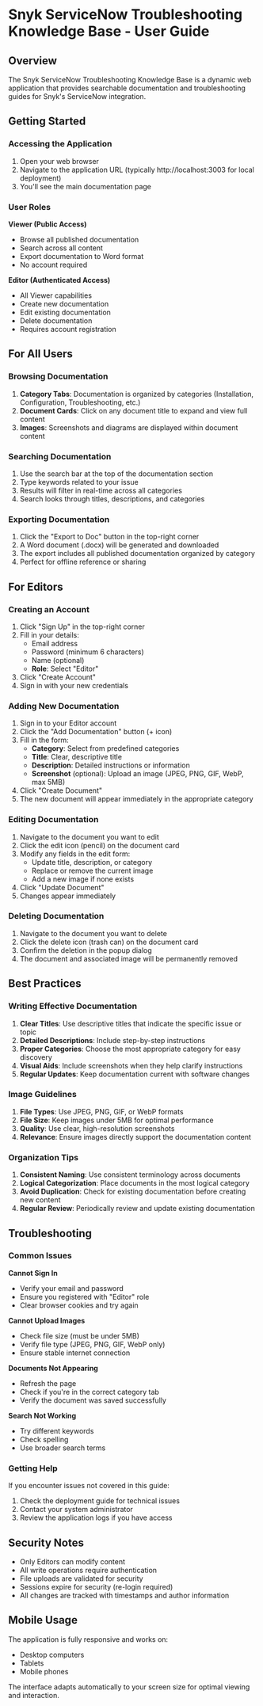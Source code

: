 # Snyk ServiceNow Troubleshooting Knowledge Base - User Guide

## Overview

The Snyk ServiceNow Troubleshooting Knowledge Base is a dynamic web application that provides searchable documentation and troubleshooting guides for Snyk's ServiceNow integration.

## Getting Started

### Accessing the Application

1. Open your web browser
2. Navigate to the application URL (typically http://localhost:3003 for local deployment)
3. You'll see the main documentation page

### User Roles

**Viewer (Public Access)**
- Browse all published documentation
- Search across all content
- Export documentation to Word format
- No account required

**Editor (Authenticated Access)**
- All Viewer capabilities
- Create new documentation
- Edit existing documentation
- Delete documentation
- Requires account registration

## For All Users

### Browsing Documentation

1. **Category Tabs**: Documentation is organized by categories (Installation, Configuration, Troubleshooting, etc.)
2. **Document Cards**: Click on any document title to expand and view full content
3. **Images**: Screenshots and diagrams are displayed within document content

### Searching Documentation

1. Use the search bar at the top of the documentation section
2. Type keywords related to your issue
3. Results will filter in real-time across all categories
4. Search looks through titles, descriptions, and categories

### Exporting Documentation

1. Click the "Export to Doc" button in the top-right corner
2. A Word document (.docx) will be generated and downloaded
3. The export includes all published documentation organized by category
4. Perfect for offline reference or sharing

## For Editors

### Creating an Account

1. Click "Sign Up" in the top-right corner
2. Fill in your details:
   - Email address
   - Password (minimum 6 characters)
   - Name (optional)
   - **Role**: Select "Editor"
3. Click "Create Account"
4. Sign in with your new credentials

### Adding New Documentation

1. Sign in to your Editor account
2. Click the "Add Documentation" button (+ icon)
3. Fill in the form:
   - **Category**: Select from predefined categories
   - **Title**: Clear, descriptive title
   - **Description**: Detailed instructions or information
   - **Screenshot** (optional): Upload an image (JPEG, PNG, GIF, WebP, max 5MB)
4. Click "Create Document"
5. The new document will appear immediately in the appropriate category

### Editing Documentation

1. Navigate to the document you want to edit
2. Click the edit icon (pencil) on the document card
3. Modify any fields in the edit form:
   - Update title, description, or category
   - Replace or remove the current image
   - Add a new image if none exists
4. Click "Update Document"
5. Changes appear immediately

### Deleting Documentation

1. Navigate to the document you want to delete
2. Click the delete icon (trash can) on the document card
3. Confirm the deletion in the popup dialog
4. The document and associated image will be permanently removed

## Best Practices

### Writing Effective Documentation

1. **Clear Titles**: Use descriptive titles that indicate the specific issue or topic
2. **Detailed Descriptions**: Include step-by-step instructions
3. **Proper Categories**: Choose the most appropriate category for easy discovery
4. **Visual Aids**: Include screenshots when they help clarify instructions
5. **Regular Updates**: Keep documentation current with software changes

### Image Guidelines

1. **File Types**: Use JPEG, PNG, GIF, or WebP formats
2. **File Size**: Keep images under 5MB for optimal performance
3. **Quality**: Use clear, high-resolution screenshots
4. **Relevance**: Ensure images directly support the documentation content

### Organization Tips

1. **Consistent Naming**: Use consistent terminology across documents
2. **Logical Categorization**: Place documents in the most logical category
3. **Avoid Duplication**: Check for existing documentation before creating new content
4. **Regular Review**: Periodically review and update existing documentation

## Troubleshooting

### Common Issues

**Cannot Sign In**
- Verify your email and password
- Ensure you registered with "Editor" role
- Clear browser cookies and try again

**Cannot Upload Images**
- Check file size (must be under 5MB)
- Verify file type (JPEG, PNG, GIF, WebP only)
- Ensure stable internet connection

**Documents Not Appearing**
- Refresh the page
- Check if you're in the correct category tab
- Verify the document was saved successfully

**Search Not Working**
- Try different keywords
- Check spelling
- Use broader search terms

### Getting Help

If you encounter issues not covered in this guide:
1. Check the deployment guide for technical issues
2. Contact your system administrator
3. Review the application logs if you have access

## Security Notes

- Only Editors can modify content
- All write operations require authentication
- File uploads are validated for security
- Sessions expire for security (re-login required)
- All changes are tracked with timestamps and author information

## Mobile Usage

The application is fully responsive and works on:
- Desktop computers
- Tablets
- Mobile phones

The interface adapts automatically to your screen size for optimal viewing and interaction.
